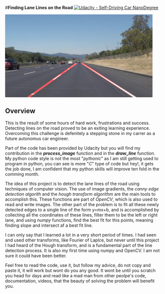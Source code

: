 #**Finding Lane Lines on the Road** 
[![Udacity - Self-Driving Car NanoDegree](https://s3.amazonaws.com/udacity-sdc/github/shield-carnd.svg)](http://www.udacity.com/drive)

<img src="examples/laneLines_thirdPass.jpg" width="480" alt="Combined Image" />

Overview
---

  This is the result of some hours of hard work, frustrations and success. Detecting lines on the road proved to be an exiting learning experience. Overcoming this challenge is defenitely a stepping stone in my carrer as a future autonomus car engineer.
  
  Part of the code has been provided by Udacity but you will find my contribution in the **_process_image_** function and in the 
 **_draw_line_** function. My python code style is not the most "_pythonic_" as I am still getting used to program in python, you can see is more "_C_" type of code but hey!, it gets the job done, I am confident that my python skills will improve ten fold in the comming month.
 
 The idea of this project is to detect the lane lines of the road using techniques of computer vision. The use of image gradients, the _canny edge detection algorith_ and the _hough transform algorithm_ are the main tools to accomplish this. These functions are part of _OpenCV_, which is also used to read and write images. The other part of the problem is to fit all these newly detected edges to a single line of the form y=mx+b, and is accomplished by collecting all the coordinates of these lines, filter them to be the left or right lane, and using _numpy_ functions, find the best fit for this points, meaning finding slope and intersect af a best fit line.

  I can only say that I learned a lot in a very short period of times. I had seen and used other transforms, like Fourier of Laplce, but never until this project I had heard of the Hough transform, and is a fundamental part of the line detection process. It is also my first time using numpy and OpenCV. I am not sure it could have been better.
  
  Feel free to read the code, use it, but follow my advice, do not copy and paste it, it will work but wont do you any good. It wont be until you scratch you head for days and read like a mad man from other peolpe's code, documentation, videos, that the beauty of solving the problem will benefit you.

